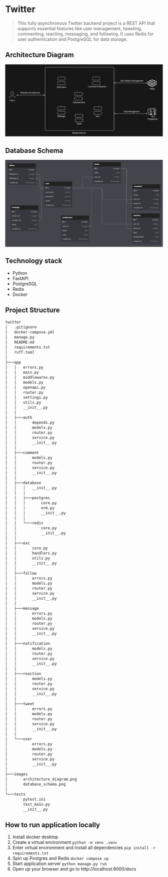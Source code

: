# Twitter
> This fully asynchronous Twitter backend project is a REST API that supports essential features like user 
> management, tweeting, commenting, reacting, messaging, and following. It uses Redis for user authentication
> and PostgreSQL for data storage.

## Architecture Diagram
![](images/architecture_diagram.png)


## Database Schema
![](images/database_schema.png)


## Technology stack
- Python
- FastAPI
- PostgreSQL
- Redis
- Docker


## Project Structure
```
twitter
│   .gitignore
│   docker-compose.yml
│   manage.py
│   README.md
│   requirements.txt
│   ruff.toml
│
├───app
│   │   errors.py
│   │   main.py
│   │   middlewares.py
│   │   models.py
│   │   openapi.py
│   │   router.py
│   │   settings.py
│   │   utils.py
│   │   __init__.py
│   │
│   ├───auth
│   │       depends.py
│   │       models.py
│   │       router.py
│   │       service.py
│   │       __init__.py
│   │
│   ├───comment
│   │       models.py
│   │       router.py
│   │       service.py
│   │       __init__.py
│   │
│   ├───database
│   │   │   __init__.py
│   │   │
│   │   ├───postgres
│   │   │       core.py
│   │   │       orm.py
│   │   │       __init__.py
│   │   │
│   │   └───redis
│   │           core.py
│   │           __init__.py
│   │
│   ├───exc
│   │       core.py
│   │       handlers.py
│   │       utils.py
│   │       __init__.py
│   │
│   ├───follow
│   │       errors.py
│   │       models.py
│   │       router.py
│   │       service.py
│   │       __init__.py
│   │
│   ├───message
│   │       errors.py
│   │       models.py
│   │       router.py
│   │       service.py
│   │       __init__.py
│   │
│   ├───notification
│   │       models.py
│   │       router.py
│   │       service.py
│   │       __init__.py
│   │
│   ├───reaction
│   │       models.py
│   │       router.py
│   │       service.py
│   │       __init__.py
│   │
│   ├───tweet
│   │       errors.py
│   │       models.py
│   │       router.py
│   │       service.py
│   │       __init__.py
│   │
│   └───user
│           errors.py
│           models.py
│           router.py
│           service.py
│           __init__.py
│
├───images
│       architecture_diagram.png
│       database_schema.png
│
└───tests
        pytest.ini
        test_main.py
        __init__.py
```


## How to run application locally
1. Install docker desktop
2. Create a virtual environment ```python -m venv .venv```
3. Enter virtual environment and install all dependencies ```pip install -r requirements.txt```
4. Spin up Postgres and Redis ```docker compose up```
5. Start application server ```python manage.py run```
6. Open up your browser and go to http://localhost:8000/docs